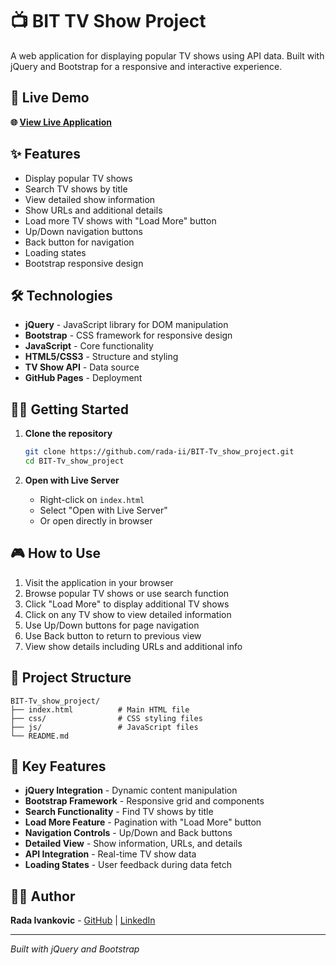 # 📺 BIT TV Show Project

A web application for displaying popular TV shows using API data. Built with jQuery and Bootstrap for a responsive and interactive experience.

## 🚀 Live Demo

**🌐 [View Live Application](https://rada-ii.github.io/BIT-Tv_show_project/)**

## ✨ Features

- Display popular TV shows
- Search TV shows by title
- View detailed show information
- Show URLs and additional details
- Load more TV shows with "Load More" button
- Up/Down navigation buttons
- Back button for navigation
- Loading states
- Bootstrap responsive design

## 🛠️ Technologies

- **jQuery** - JavaScript library for DOM manipulation
- **Bootstrap** - CSS framework for responsive design
- **JavaScript** - Core functionality
- **HTML5/CSS3** - Structure and styling
- **TV Show API** - Data source
- **GitHub Pages** - Deployment

## 🏃‍♀️ Getting Started

1. **Clone the repository**
   ```bash
   git clone https://github.com/rada-ii/BIT-Tv_show_project.git
   cd BIT-Tv_show_project
   ```

2. **Open with Live Server**
   - Right-click on `index.html`
   - Select "Open with Live Server"
   - Or open directly in browser

## 🎮 How to Use

1. Visit the application in your browser
2. Browse popular TV shows or use search function
3. Click "Load More" to display additional TV shows
4. Click on any TV show to view detailed information
5. Use Up/Down buttons for page navigation
6. Use Back button to return to previous view
7. View show details including URLs and additional info

## 📁 Project Structure

```
BIT-Tv_show_project/
├── index.html          # Main HTML file
├── css/                # CSS styling files
├── js/                 # JavaScript files
└── README.md
```

## 🌟 Key Features

- **jQuery Integration** - Dynamic content manipulation
- **Bootstrap Framework** - Responsive grid and components
- **Search Functionality** - Find TV shows by title
- **Load More Feature** - Pagination with "Load More" button
- **Navigation Controls** - Up/Down and Back buttons
- **Detailed View** - Show information, URLs, and details
- **API Integration** - Real-time TV show data
- **Loading States** - User feedback during data fetch

## 👩‍💻 Author

**Rada Ivankovic** - [GitHub](https://github.com/rada-ii) | [LinkedIn](https://www.linkedin.com/in/rada-ivankovic)

---

*Built with jQuery and Bootstrap*

